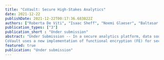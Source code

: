 ```yaml
---
title: "CoVault: Secure High-Stakes Analytics"
date: 2021-12-22
publishDate: 2021-12-22T00:17:36.683822Z
authors: ["Roberta De Viti", "Isaac Sheff", "Noemi Glaeser", "Baltasar Dinis", "Rodrigo Rodrigues", "Jonathan Katz", "Bobby Bhattacharjee", "Anwar Hithnawi", "Deepak Garg", "Peter Druschel"]
publication_types: ["3"]
publication_short : "Under submission"
abstract: "Under Submission -- In a secure analytics platform, data sources consent to exclusive use of their data for a pre-defined set of analytics queries performed by a specific group of analysts, and for a limited period. Sufficiently strong security can encourage data contributions by data sources who feel the analytics respect their privacy and support a worthy cause, such as public health, efficient public mobility and infrastructure, or sustainable energy. Unfortunately, no platform currently exists that offers a level of security that can alleviate data owners' concerns about privacy, confidentiality, and data misuse; as a result, many types of analytics that would be in the public interest are impossible for lack of data.
CoVault uses a new implementation of functional encryption (FE) for secure analytics, which relies on a unique combination of secret sharing, multi-party secure computation (MPC), and different trusted execution environments (TEE). It is secure under a very strong threat model that tolerates the failure of, and side-channel attacks on, any one TEE, and can therefore enable analytics on sensitive data not previously possible. Despite the cost of MPC, we show that CoVault scales to very large data sizes using map-reduce based query parallelization. For example, we show that CoVault can perform queries relevant to epidemic analytics at scale."
featured: true
publication: "Under submission"
---
```

